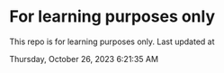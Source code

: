 # For learning purposes only
This repo is for learning purposes only.
Last updated at

Thursday, October 26, 2023 6:21:35 AM

